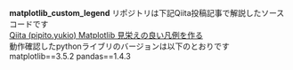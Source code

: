 **matplotlib_custom_legend** リポジトリは下記Qiita投稿記事で解説したソースコードです  
[Qiita (pipito.yukio) Matplotlib 見栄えの良い凡例を作る](https://qiita.com/pipito-yukio/items/aa5e29197611878c6c7c)  
動作確認したpythonライブリのバージョンは以下のとおりです  
matplotlib==3.5.2
pandas==1.4.3

